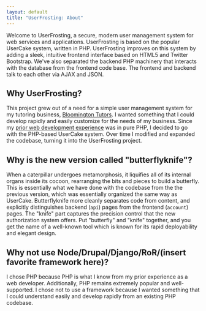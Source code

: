 ```yaml
---
layout: default
title: "UserFrosting: About"
---   
```


Welcome to UserFrosting, a secure, modern user management system for web services and applications.  UserFrosting is based on the popular UserCake system, written in PHP.  UserFrosting improves on this system by adding a sleek, intuitive frontend interface based on HTML5 and Twitter Bootstrap.  We've also separated the backend PHP machinery that interacts with the database from the frontend code base.  The frontend and backend talk to each other via AJAX and JSON.

## Why UserFrosting?

This project grew out of a need for a simple user management system for my tutoring business, [Bloomington Tutors](http://bloomingtontutors.com).  I wanted something that I could develop rapidly and easily customize for the needs of my business.  Since my [prior web development experience](http://alexanderweissman.com/completed-projects/) was in pure PHP, I decided to go with the PHP-based UserCake system.  Over time I modified and expanded the codebase, turning it into the UserFrosting project. 

## Why is the new version called "butterflyknife"?

When a caterpillar undergoes metamorphosis, it liquifies all of its internal organs inside its cocoon, rearranging the bits and pieces to build a butterfly.  This is essentially what we have done with the codebase from the the previous version, which was essentially organized the same way as UserCake.  Butterflyknife more cleanly separates code from content, and explicitly distinguishes backend (`api`) pages from the frontend (`account`) pages.  The "knife" part captures the precision control that the new authorization system offers.  Put "butterfly" and "knife" together, and you get the name of a well-known tool which is known for its rapid deployability and elegant design.

## Why not use Node/Drupal/Django/RoR/(insert favorite framework here)?

I chose PHP because PHP is what I know from my prior experience as a web developer. Additionally, PHP remains extremely popular and well-supported.  I chose not to use a framework because I wanted something that I could understand easily and develop rapidly from an existing PHP codebase.
